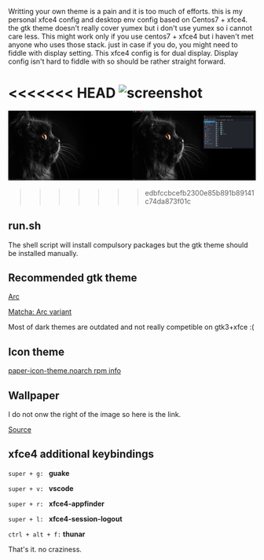 Writting your own theme is a pain and it is too much of efforts. this is my personal xfce4 config and desktop env config based on Centos7 + xfce4. the gtk theme doesn't really cover yumex but i don't use yumex so i cannot care less. 
This might work only if you use centos7 + xfce4 but i haven't met anyone who uses those stack. just in case if you do, you might need to fiddle with display setting. This xfce4 config is for dual display. Display config isn't hard to fiddle with so should be rather straight forward.

<<<<<<< HEAD
![screenshot](/Screenshot_2018-12-10_16-41-44.png "screenshot")
=======
![screenshot](/Screenshot_2018-12-10_18-42-44.png "screenshot")
>>>>>>> edbfccbcefb2300e85b891b89141c74da873f01c


## run.sh

The shell script will install compulsory packages but the gtk theme should be installed manually. 


## Recommended gtk theme

[Arc](https://github.com/horst3180/Arc-theme)

[Matcha: Arc variant](https://github.com/vinceliuice/matcha) 

Most of dark themes are outdated and not really competible on gtk3+xfce :(

## Icon theme

[paper-icon-theme.noarch rpm info](https://www.rpmfind.net/linux/RPM/epel/7/ppc64le/Packages/p/paper-icon-theme-1.4.0-2.el7.noarch.html)


## Wallpaper 

I do not onw the right of the image so here is the link. 

[Source](https://wpblink.com/wallpaper-578703)

## xfce4 additional keybindings

`super + g: ` **guake** 

`super + v: ` **vscode**

`super + r: ` **xfce4-appfinder**

`super + l: ` **xfce4-session-logout**

`ctrl + alt + f:` **thunar**

That's it. no craziness. 
